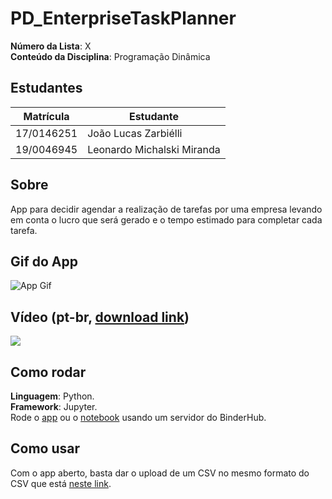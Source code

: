 # PD_EnterpriseTaskPlanner

**Número da Lista**: X<br>
**Conteúdo da Disciplina**: Programação Dinâmica<br>

## Estudantes
| Matrícula | Estudante |
| -- | -- |
| 17/0146251   |  João Lucas Zarbiélli |
| 19/0046945   |  Leonardo Michalski Miranda |

## Sobre
App para decidir agendar a realização de tarefas por uma empresa levando em conta o lucro que será gerado e o tempo estimado para completar cada tarefa.

## Gif do App
![App Gif](assets/app_gif.gif)

## Vídeo (pt-br, [download link](https://raw.githubusercontent.com/projeto-de-algoritmos/PD_LJ/main/assets/app_video.mp4))
[![](assets/app_video_splash_screen.png)](https://youtu.be/RJ-OouSKQ2Y)

## Como rodar
**Linguagem**: Python. <br>
**Framework**: Jupyter. <br>
Rode o [app](https://mybinder.org/v2/gh/projeto-de-algoritmos/PD_EnterpriseTaskPlanner/main?urlpath=%2Fvoila%2Frender%2Fapp.ipynb) ou o [notebook](https://mybinder.org/v2/gh/projeto-de-algoritmos/PD_EnterpriseTaskPlanner/main?filepath=app.ipynb) usando um servidor do BinderHub.

## Como usar
Com o app aberto, basta dar o upload de um CSV no mesmo formato do CSV que está [neste link](https://github.com/projeto-de-algoritmos/PD_EnterpriseTaskPlanner/blob/main/mock_data/table_01.csv).
